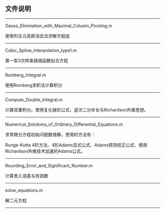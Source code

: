 ## 文件说明

---

Gauss_Elimination_with_Maximal_Column_Pivoting.m

使用列主元高斯消去法求解方程组

---

Cubic_Spline_Interpolation_type1.m

第一型3次样条插值函数拟合方程

---

Romberg_Integral.m

使用Romberg求积法计算积分

---

Compute_Double_Integral.m

计算双重积分。使用复化梯形公式，逐次二分步长与Richardson外推思想。

---

Numerical_Solutions_of_Ordinary_Differential_Equations.m

求常微分方程初始问题数值解，使用的方法有：

Runge-Kutta 4阶方法、4阶Adams显式公式、Adams预测校正公式、使用Richardson外推技术加速的Adams公式。

---

Rounding_Error_and_Significant_Number.m

计算舍入误差与有效数

---

solve_equations.m

解二元方程

---

